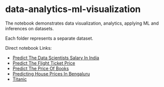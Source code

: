 # data-analytics-ml-visualization
 
The notebook demonstrates data visualization, analytics, applying ML and inferences on datasets. 

Each folder represents a separate dataset. 

Direct notebook Links: 
- [Predict The Data Scientists Salary In India](https://github.com/aman1931998/data-analytics-ml-visualization/blob/main/Predict%20The%20Data%20Scientists%20Salary%20In%20India/Predict%20The%20Data%20Scientists%20Salary%20In%20India.ipynb)
- [Predict The Flight Ticket Price](https://github.com/aman1931998/data-analytics-ml-visualization/blob/main/Predict%20The%20Flight%20Ticket%20Price/Predict%20The%20Flight%20Ticket%20Price.ipynb)
- [Predict The Price Of Books](https://github.com/aman1931998/data-analytics-ml-visualization/blob/main/Predict%20The%20Price%20Of%20Books/Predict%20The%20Price%20Of%20Books.ipynb)
- [Predicting House Prices In Bengaluru](https://github.com/aman1931998/data-analytics-ml-visualization/blob/main/Predicting%20House%20Prices%20In%20Bengaluru/Predicting%20House%20Prices%20In%20Bengaluru.ipynb)
- [Titanic](https://github.com/aman1931998/data-analytics-ml-visualization/blob/main/Titanic/Titanic.ipynb)

